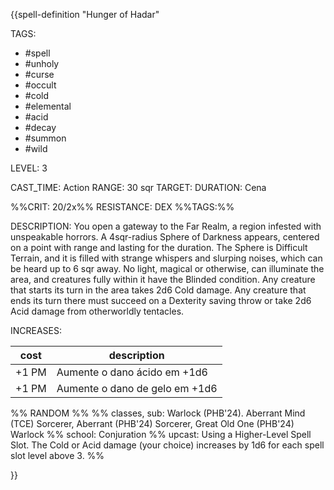 {{spell-definition "Hunger of Hadar"

TAGS: 
  - #spell
  - #unholy 
  - #curse 
  - #occult 
  - #cold 
  - #elemental 
  - #acid 
  - #decay 
  - #summon 
  - #wild

LEVEL: 3

CAST_TIME: Action
RANGE: 30 sqr
TARGET: 
DURATION: Cena

%%CRIT: 20/2x%%
RESISTANCE: DEX
%%TAGS:%%

DESCRIPTION:
You open a gateway to the Far Realm, a region infested with unspeakable horrors. A 4sqr-radius Sphere of Darkness appears, centered on a point with range and lasting for the duration. The Sphere is Difficult Terrain, and it is filled with strange whispers and slurping noises, which can be heard up to 6 sqr away. No light, magical or otherwise, can illuminate the area, and creatures fully within it have the Blinded condition. Any creature that starts its turn in the area takes 2d6 Cold damage. Any creature that ends its turn there must succeed on a Dexterity saving throw or take 2d6 Acid damage from otherworldly tentacles.

INCREASES:

| cost  | description                    |
| ----- | ------------------------------ |
| +1 PM | Aumente o dano ácido em +1d6   |
| +1 PM | Aumente o dano de gelo em +1d6 |


%% RANDOM
%%
%% classes, sub: Warlock (PHB'24). Aberrant Mind (TCE) Sorcerer, Aberrant (PHB'24) Sorcerer, Great Old One (PHB'24) Warlock
%% school: Conjuration
%% upcast: Using a Higher-Level Spell Slot. The Cold or Acid damage (your choice) increases by 1d6 for each spell slot level above 3.
%%


}}